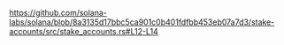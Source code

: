 https://github.com/solana-labs/solana/blob/8a3135d17bbc5ca901c0b401fdfbb453eb07a7d3/stake-accounts/src/stake_accounts.rs#L12-L14

